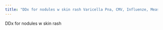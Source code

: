 ```yaml
---
title: "DDx for nodules w skin rash Varicella Pna, CMV, Influenze, Measles  hemorrhagic pulmonary mets"
---
```

DDx for nodules w skin rash

